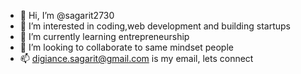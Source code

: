 - 👋 Hi, I’m @sagarit2730
- 👀 I’m interested in coding,web development and building startups
- 🌱 I’m currently learning entrepreneurship
- 💞️ I’m looking to collaborate to same mindset people
- 📫 digiance.sagarit@gmail.com is my email, lets connect

<!---
sagarit2730/sagarit2730 is a ✨ special ✨ repository because its `README.md` (this file) appears on your GitHub profile.
You can click the Preview link to take a look at your changes.
--->
